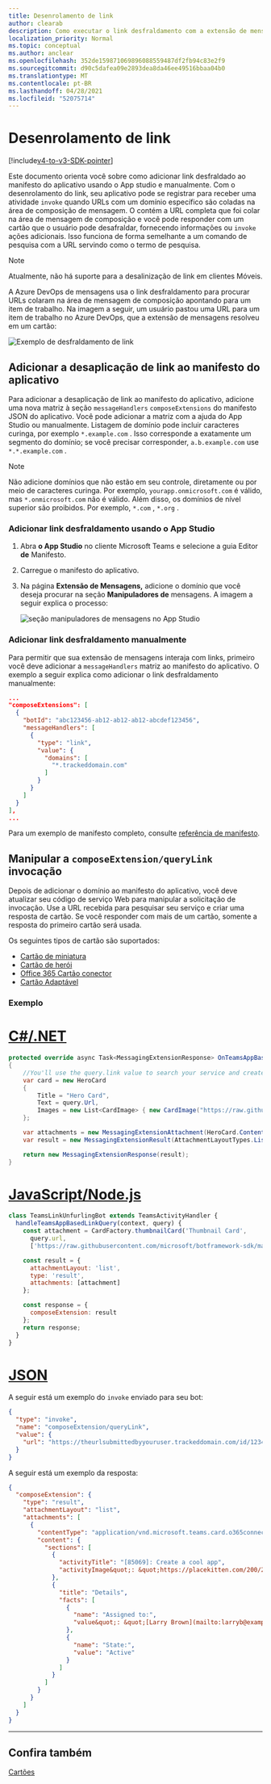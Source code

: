 ```yaml
---
title: Desenrolamento de link
author: clearab
description: Como executar o link desfraldamento com a extensão de mensagens em um Microsoft Teams aplicativo.
localization_priority: Normal
ms.topic: conceptual
ms.author: anclear
ms.openlocfilehash: 352de159871069896088559487df2fb94c83e2f9
ms.sourcegitcommit: d90c5dafea09e2893dea8da46ee49516bbaa04b0
ms.translationtype: MT
ms.contentlocale: pt-BR
ms.lasthandoff: 04/28/2021
ms.locfileid: "52075714"
---
```

# <a name="link-unfurling"></a>Desenrolamento de link

[!include[v4-to-v3-SDK-pointer](~/includes/v4-to-v3-pointer-me.md)]

Este documento orienta você sobre como adicionar link desfraldado ao manifesto do aplicativo usando o App studio e manualmente. Com o desenrolamento do link, seu aplicativo pode se registrar para receber uma atividade `invoke` quando URLs com um domínio específico são coladas na área de composição de mensagem. O contém a URL completa que foi colar na área de mensagem de composição e você pode responder com um cartão que o usuário pode desafraldar, fornecendo informações ou `invoke` ações adicionais. Isso funciona de forma semelhante a um comando de pesquisa com a URL servindo como o termo de pesquisa.

> [!NOTE]
> Atualmente, não há suporte para a desalinização de link em clientes Móveis.

A Azure DevOps de mensagens usa o link desfraldamento para procurar URLs colaram na área de mensagem de composição apontando para um item de trabalho. Na imagem a seguir, um usuário pastou uma URL para um item de trabalho no Azure DevOps, que a extensão de mensagens resolveu em um cartão:

![Exemplo de desfraldamento de link](~/assets/images/compose-extensions/messagingextensions_linkunfurling.png)

## <a name="add-link-unfurling-to-your-app-manifest"></a>Adicionar a desaplicação de link ao manifesto do aplicativo

Para adicionar a desaplicação de link ao manifesto do aplicativo, adicione uma nova matriz à seção `messageHandlers` `composeExtensions` do manifesto JSON do aplicativo. Você pode adicionar a matriz com a ajuda do App Studio ou manualmente. Listagem de domínio pode incluir caracteres curinga, por exemplo `*.example.com` . Isso corresponde a exatamente um segmento do domínio; se você precisar corresponder, `a.b.example.com` use `*.*.example.com` .

> [!NOTE]
> Não adicione domínios que não estão em seu controle, diretamente ou por meio de caracteres curinga. Por exemplo, `yourapp.onmicrosoft.com` é válido, mas `*.onmicrosoft.com` não é válido. Além disso, os domínios de nível superior são proibidos. Por exemplo, `*.com` , `*.org` .

### <a name="add-link-unfurling-using-app-studio"></a>Adicionar link desfraldamento usando o App Studio

1. Abra **o App Studio** no cliente Microsoft Teams e selecione a guia Editor **de** Manifesto.
1. Carregue o manifesto do aplicativo.
1. Na página **Extensão de Mensagens,** adicione o domínio que você deseja procurar na seção **Manipuladores de** mensagens. A imagem a seguir explica o processo:

    ![seção manipuladores de mensagens no App Studio](~/assets/images/link-unfurling.png)
    
### <a name="add-link-unfurling-manually"></a>Adicionar link desfraldamento manualmente

Para permitir que sua extensão de mensagens interaja com links, primeiro você deve adicionar a `messageHandlers` matriz ao manifesto do aplicativo. O exemplo a seguir explica como adicionar o link desfraldamento manualmente: 


```json
...
"composeExtensions": [
  {
    "botId": "abc123456-ab12-ab12-ab12-abcdef123456",
    "messageHandlers": [
      {
        "type": "link",
        "value": {
          "domains": [
            "*.trackeddomain.com"
          ]
        }
      }
    ]
  }
],
...
```

Para um exemplo de manifesto completo, consulte [referência de manifesto](~/resources/schema/manifest-schema.md).

## <a name="handle-the-composeextensionquerylink-invoke"></a>Manipular a `composeExtension/queryLink` invocação

Depois de adicionar o domínio ao manifesto do aplicativo, você deve atualizar seu código de serviço Web para manipular a solicitação de invocação. Use a URL recebida para pesquisar seu serviço e criar uma resposta de cartão. Se você responder com mais de um cartão, somente a resposta do primeiro cartão será usada.

Os seguintes tipos de cartão são suportados:

* [Cartão de miniatura](~/task-modules-and-cards/cards/cards-reference.md#thumbnail-card)
* [Cartão de herói](~/task-modules-and-cards/cards/cards-reference.md#hero-card)
* [Office 365 Cartão conector](~/task-modules-and-cards/cards/cards-reference.md#office-365-connector-card)
* [Cartão Adaptável](~/task-modules-and-cards/cards/cards-reference.md#adaptive-card)

### <a name="example"></a>Exemplo

# <a name="cnet"></a>[C#/.NET](#tab/dotnet)

```csharp
protected override async Task<MessagingExtensionResponse> OnTeamsAppBasedLinkQueryAsync(ITurnContext<IInvokeActivity> turnContext, AppBasedLinkQuery query, CancellationToken cancellationToken)
{
    //You'll use the query.link value to search your service and create a card response
    var card = new HeroCard
    {
        Title = "Hero Card",
        Text = query.Url,
        Images = new List<CardImage> { new CardImage("https://raw.githubusercontent.com/microsoft/botframework-sdk/master/icon.png") },
    };

    var attachments = new MessagingExtensionAttachment(HeroCard.ContentType, null, card);
    var result = new MessagingExtensionResult(AttachmentLayoutTypes.List, "result", new[] { attachments }, null, "test unfurl");

    return new MessagingExtensionResponse(result);
}
```

# <a name="javascriptnodejs"></a>[JavaScript/Node.js](#tab/javascript)

```javascript
class TeamsLinkUnfurlingBot extends TeamsActivityHandler {
  handleTeamsAppBasedLinkQuery(context, query) {
    const attachment = CardFactory.thumbnailCard('Thumbnail Card',
      query.url,
      ['https://raw.githubusercontent.com/microsoft/botframework-sdk/master/icon.png']);

    const result = {
      attachmentLayout: 'list',
      type: 'result',
      attachments: [attachment]
    };

    const response = {
      composeExtension: result
    };
    return response;
  }
}
```

# <a name="json"></a>[JSON](#tab/json)

A seguir está um exemplo do `invoke` enviado para seu bot:

```json
{
  "type": "invoke",
  "name": "composeExtension/queryLink",
  "value": {
    "url": "https://theurlsubmittedbyyouruser.trackeddomain.com/id/1234"
  }
}
```

A seguir está um exemplo da resposta:

```json
{
  "composeExtension": {
    "type": "result",
    "attachmentLayout": "list",
    "attachments": [
      {
        "contentType": "application/vnd.microsoft.teams.card.o365connector",
        "content": {
          "sections": [
            {
              "activityTitle": "[85069]: Create a cool app",
              "activityImage&quot;: &quot;https://placekitten.com/200/200"
            },
            {
              "title": "Details",
              "facts": [
                {
                  "name": "Assigned to:",
                  "value&quot;: &quot;[Larry Brown](mailto:larryb@example.com)"
                },
                {
                  "name": "State:",
                  "value": "Active"
                }
              ]
            }
          ]
        }
      }
    ]
  }
}
```

* * *

## <a name="see-also"></a>Confira também 

[Cartões](~/task-modules-and-cards/what-are-cards.md)
